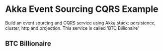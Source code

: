 # Akka Event Sourcing CQRS Example

Build an event sourcing and CQRS service using Akka stack: persistence, cluster, http and projection. This service is called 'BTC Billionaire'

## BTC Billionaire
